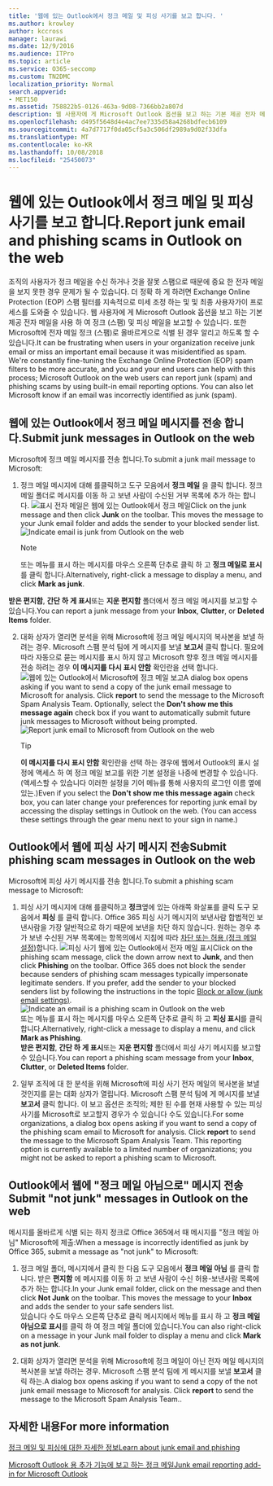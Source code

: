 ```yaml
---
title: '웹에 있는 Outlook에서 정크 메일 및 피싱 사기를 보고 합니다. '
ms.author: krowley
author: kccross
manager: laurawi
ms.date: 12/9/2016
ms.audience: ITPro
ms.topic: article
ms.service: O365-seccomp
ms.custom: TN2DMC
localization_priority: Normal
search.appverid:
- MET150
ms.assetid: 758822b5-0126-463a-9d08-7366bb2a807d
description: 웹 사용자에 게 Microsoft Outlook 옵션을 보고 하는 기본 제공 전자 메일을 사용 하 여 정크 (스팸) 및 피싱 메일을 보고할 수 있습니다. 또한 Microsoft에 전자 메일 정크 (스팸)로 올바르게으로 식별 된 경우 알리고 하도록 할 수 있습니다.
ms.openlocfilehash: d495f5648d4e4ac7ee7335d58a4268bdfecb6109
ms.sourcegitcommit: 4a7d7717f0da05cf5a3c506df2989a9d02f33dfa
ms.translationtype: MT
ms.contentlocale: ko-KR
ms.lasthandoff: 10/08/2018
ms.locfileid: "25450073"
---
```

# <a name="report-junk-email-and-phishing-scams-in-outlook-on-the-web"></a><span data-ttu-id="4b8e8-104">웹에 있는 Outlook에서 정크 메일 및 피싱 사기를 보고 합니다.</span><span class="sxs-lookup"><span data-stu-id="4b8e8-104">Report junk email and phishing scams in Outlook on the web</span></span> 

<span data-ttu-id="4b8e8-p102">조직의 사용자가 정크 메일을 수신 하거나 것을 잘못 스팸으로 때문에 중요 한 전자 메일을 보지 못한 경우 문제가 될 수 있습니다. 더 정확 하 게 하려면 Exchange Online Protection (EOP) 스팸 필터를 지속적으로 미세 조정 하는 및 및 최종 사용자가이 프로세스를 도와줄 수 있습니다. 웹 사용자에 게 Microsoft Outlook 옵션을 보고 하는 기본 제공 전자 메일을 사용 하 여 정크 (스팸) 및 피싱 메일을 보고할 수 있습니다. 또한 Microsoft에 전자 메일 정크 (스팸)로 올바르게으로 식별 된 경우 알리고 하도록 할 수 있습니다.</span><span class="sxs-lookup"><span data-stu-id="4b8e8-p102">It can be frustrating when users in your organization receive junk email or miss an important email because it was misidentified as spam. We're constantly fine-tuning the Exchange Online Protection (EOP) spam filters to be more accurate, and you and your end users can help with this process; Microsoft Outlook on the web users can report junk (spam) and phishing scams by using built-in email reporting options. You can also let Microsoft know if an email was incorrectly identified as junk (spam).</span></span>
  
## <a name="submit-junk-messages-in-outlook-on-the-web"></a><span data-ttu-id="4b8e8-108">웹에 있는 Outlook에서 정크 메일 메시지를 전송 합니다.</span><span class="sxs-lookup"><span data-stu-id="4b8e8-108">Submit junk messages in Outlook on the web</span></span>

<span data-ttu-id="4b8e8-109">Microsoft에 정크 메일 메시지를 전송 합니다.</span><span class="sxs-lookup"><span data-stu-id="4b8e8-109">To submit a junk mail message to Microsoft:</span></span>
  
1. <span data-ttu-id="4b8e8-p103">정크 메일 메시지에 대해 를클릭하고 도구 모음에서 **정크 메일** 을 클릭 합니다. 정크 메일 폴더로 메시지를 이동 하 고 보낸 사람이 수신된 거부 목록에 추가 하는 합니다.  ![표시 전자 메일은 웹에 있는 Outlook에서 정크 메일](media/a10ae792-aab6-4374-a041-6c3f732eb2e3.png)</span><span class="sxs-lookup"><span data-stu-id="4b8e8-p103">Click on the junk message and then click **Junk** on the toolbar. This moves the message to your Junk email folder and adds the sender to your blocked sender list.  ![Indicate email is junk from Outlook on the web](media/a10ae792-aab6-4374-a041-6c3f732eb2e3.png)</span></span>
  
    > [!NOTE]
    > <span data-ttu-id="4b8e8-113">또는 메뉴를 표시 하는 메시지를 마우스 오른쪽 단추로 클릭 하 고 **정크 메일로 표시**를 클릭 합니다.</span><span class="sxs-lookup"><span data-stu-id="4b8e8-113">Alternatively, right-click a message to display a menu, and click **Mark as junk**.</span></span> 
  
<span data-ttu-id="4b8e8-114">**받은 편지함**, **간단 하 게 표시**또는 **지운 편지함** 폴더에서 정크 메일 메시지를 보고할 수 있습니다.</span><span class="sxs-lookup"><span data-stu-id="4b8e8-114">You can report a junk message from your **Inbox**, **Clutter**, or **Deleted Items** folder.</span></span> 
  
2. <span data-ttu-id="4b8e8-p104">대화 상자가 열리면 분석을 위해 Microsoft에 정크 메일 메시지의 복사본을 보낼 하려는 경우. Microsoft 스팸 분석 팀에 게 메시지를 보낼 **보고서** 클릭 합니다. 필요에 따라 자동으로 묻는 메시지를 표시 하지 않고 Microsoft 향후 정크 메일 메시지를 전송 하려는 경우 **이 메시지를 다시 표시 안함** 확인란을 선택 합니다.  ![웹에 있는 Outlook에서 Microsoft에 정크 메일 보고](media/e8d3a9f9-6eb6-4309-ba6d-643dffdb6a33.png)</span><span class="sxs-lookup"><span data-stu-id="4b8e8-p104">A dialog box opens asking if you want to send a copy of the junk email message to Microsoft for analysis. Click **report** to send the message to the Microsoft Spam Analysis Team. Optionally, select the **Don't show me this message again** check box if you want to automatically submit future junk messages to Microsoft without being prompted.  ![Report junk email to Microsoft from Outlook on the web](media/e8d3a9f9-6eb6-4309-ba6d-643dffdb6a33.png)</span></span>
  
    > [!TIP]
    > <span data-ttu-id="4b8e8-p105">**이 메시지를 다시 표시 안함** 확인란을 선택 하는 경우에 웹에서 Outlook의 표시 설정에 액세스 하 여 정크 메일 보고를 위한 기본 설정을 나중에 변경할 수 있습니다. (액세스할 수 있습니다 이러한 설정을 기어 메뉴를 통해 사용자의 로그인 이름 옆에 있는.)</span><span class="sxs-lookup"><span data-stu-id="4b8e8-p105">Even if you select the **Don't show me this message again** check box, you can later change your preferences for reporting junk email by accessing the display settings in Outlook on the web. (You can access these settings through the gear menu next to your sign in name.)</span></span> 
  
## <a name="submit-phishing-scam-messages-in-outlook-on-the-web"></a><span data-ttu-id="4b8e8-121">Outlook에서 웹에 피싱 사기 메시지 전송</span><span class="sxs-lookup"><span data-stu-id="4b8e8-121">Submit phishing scam messages in Outlook on the web</span></span>

<span data-ttu-id="4b8e8-122">Microsoft에 피싱 사기 메시지를 전송 합니다.</span><span class="sxs-lookup"><span data-stu-id="4b8e8-122">To submit a phishing scam message to Microsoft:</span></span>
  
1. <span data-ttu-id="4b8e8-p106">피싱 사기 메시지에 대해 를클릭하고 **정크**옆에 있는 아래쪽 화살표를 클릭 도구 모음에서 **피싱** 를 클릭 합니다. Office 365 피싱 사기 메시지의 보낸사람 합법적인 보낸사람을 가장 일반적으로 하기 때문에 보낸을 차단 하지 않습니다. 원하는 경우 추가 보낸 수신된 거부 목록에는 항목의에서 지침에 따라 [차단 또는 허용 (정크 메일 설정)](https://go.microsoft.com/fwlink/?LinkId=627572)합니다. ![피싱 사기 웹에 있는 Outlook에서 전자 메일 표시](media/959bb577-341c-41ee-a159-e46600b2cf8a.png)</span><span class="sxs-lookup"><span data-stu-id="4b8e8-p106">Click on the phishing scam message, click the down arrow next to **Junk**, and then click **Phishing** on the toolbar. Office 365 does not block the sender because senders of phishing scam messages typically impersonate legitimate senders. If you prefer, add the sender to your blocked senders list by following the instructions in the topic [Block or allow (junk email settings)](https://go.microsoft.com/fwlink/?LinkId=627572). ![Indicate an email is a phishing scam in Outlook on the web](media/959bb577-341c-41ee-a159-e46600b2cf8a.png)</span></span><br/><span data-ttu-id="4b8e8-127">또는 메뉴를 표시 하는 메시지를 마우스 오른쪽 단추로 클릭 하 고 **피싱 표시**를 클릭 합니다.</span><span class="sxs-lookup"><span data-stu-id="4b8e8-127">Alternatively, right-click a message to display a menu, and click **Mark as Phishing**.</span></span><br/><span data-ttu-id="4b8e8-128">**받은 편지함**, **간단 하 게 표시**또는 **지운 편지함** 폴더에서 피싱 사기 메시지를 보고할 수 있습니다.</span><span class="sxs-lookup"><span data-stu-id="4b8e8-128">You can report a phishing scam message from your **Inbox**, **Clutter**, or **Deleted Items** folder.</span></span> 
  
2. <span data-ttu-id="4b8e8-p107">일부 조직에 대 한 분석을 위해 Microsoft에 피싱 사기 전자 메일의 복사본을 보낼 것인지를 묻는 대화 상자가 열립니다. Microsoft 스팸 분석 팀에 게 메시지를 보낼 **보고서** 클릭 합니다. 이 보고 옵션은 조직의; 제한 된 수를 현재 사용할 수 있는 피싱 사기를 Microsoft로 보고할지 경우가 수 있습니다 수도 있습니다.</span><span class="sxs-lookup"><span data-stu-id="4b8e8-p107">For some organizations, a dialog box opens asking if you want to send a copy of the phishing scam email to Microsoft for analysis. Click **report** to send the message to the Microsoft Spam Analysis Team. This reporting option is currently available to a limited number of organizations; you might not be asked to report a phishing scam to Microsoft.</span></span> 
    
## <a name="submit-not-junk-messages-in-outlook-on-the-web"></a><span data-ttu-id="4b8e8-132">Outlook에서 웹에 "정크 메일 아님으로" 메시지 전송</span><span class="sxs-lookup"><span data-stu-id="4b8e8-132">Submit "not junk" messages in Outlook on the web</span></span>

<span data-ttu-id="4b8e8-133">메시지를 올바르게 식별 되는 하지 정크로 Office 365에서 때 메시지를 "정크 메일 아님" Microsoft에 제출:</span><span class="sxs-lookup"><span data-stu-id="4b8e8-133">When a message is incorrectly identified as junk by Office 365, submit a message as "not junk" to Microsoft:</span></span>
  
1. <span data-ttu-id="4b8e8-p108">정크 메일 폴더, 메시지에서 클릭 한 다음 도구 모음에서 **정크 메일 아님** 를 클릭 합니다. 받은 **편지함** 에 메시지를 이동 하 고 보낸 사람이 수신 허용-보낸사람 목록에 추가 하는 합니다.</span><span class="sxs-lookup"><span data-stu-id="4b8e8-p108">In your Junk email folder, click on the message and then click **Not Junk** on the toolbar. This moves the message to your **Inbox** and adds the sender to your safe senders list. </span></span><br/><span data-ttu-id="4b8e8-136">있습니다 수도 마우스 오른쪽 단추로 클릭 메시지에서 메뉴를 표시 하 고 **정크 메일 아님으로 표시**를 클릭 하 여 정크 메일 폴더에 있습니다.</span><span class="sxs-lookup"><span data-stu-id="4b8e8-136">You can also right-click on a message in your Junk mail folder to display a menu and click **Mark as not junk**.</span></span> 
  
2. <span data-ttu-id="4b8e8-p109">대화 상자가 열리면 분석을 위해 Microsoft에 정크 메일이 아닌 전자 메일 메시지의 복사본을 보낼 하려는 경우. Microsoft 스팸 분석 팀에 게 메시지를 보낼 **보고서** 클릭 하는.</span><span class="sxs-lookup"><span data-stu-id="4b8e8-p109">A dialog box opens asking if you want to send a copy of the not junk email message to Microsoft for analysis. Click **report** to send the message to the Microsoft Spam Analysis Team..</span></span> 
    
## <a name="for-more-information"></a><span data-ttu-id="4b8e8-139">자세한 내용</span><span class="sxs-lookup"><span data-stu-id="4b8e8-139">For more information</span></span>

[<span data-ttu-id="4b8e8-140">정크 메일 및 피싱에 대한 자세한 정보</span><span class="sxs-lookup"><span data-stu-id="4b8e8-140">Learn about junk email and phishing</span></span>](https://go.microsoft.com/fwlink/p/?LinkId=270068)

[<span data-ttu-id="4b8e8-141">Microsoft Outlook 용 추가 기능에 보고 하는 정크 메일</span><span class="sxs-lookup"><span data-stu-id="4b8e8-141">Junk email reporting add-in for Microsoft Outlook</span></span>](https://docs.microsoft.com/en-us/office365/securitycompliance/junk-email-reporting-add-in-for-microsoft-outlook)
  
  

